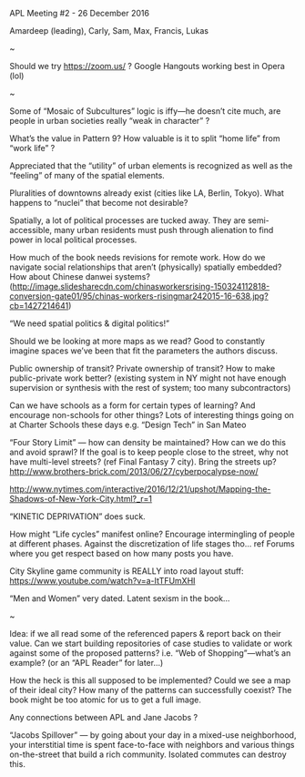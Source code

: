 APL Meeting #2 - 26 December 2016

Amardeep (leading), Carly, Sam, Max, Francis, Lukas

~

Should we try https://zoom.us/ ? 
Google Hangouts working best in Opera (lol)

~

Some of “Mosaic of Subcultures” logic is iffy—he doesn’t cite much, are people in urban societies really “weak in character” ? 

What’s the value in Pattern 9? How valuable is it to split “home life” from “work life” ? 

Appreciated that the “utility” of urban elements is recognized as well as the “feeling” of many of the spatial elements. 

Pluralities of downtowns already exist (cities like LA, Berlin, Tokyo). What happens to “nuclei” that become not desirable? 

Spatially, a lot of political processes are tucked away. They are semi-accessible, many urban residents must push through alienation to find power in local political processes. 

How much of the book needs revisions for remote work. How do we navigate social relationships that aren’t (physically) spatially embedded? How about Chinese danwei systems? (http://image.slidesharecdn.com/chinasworkersrising-150324112818-conversion-gate01/95/chinas-workers-risingmar242015-16-638.jpg?cb=1427214641)

“We need spatial politics & digital politics!”

Should we be looking at more maps as we read?
Good to constantly imagine spaces we’ve been that fit the parameters the authors discuss. 

Public ownership of transit?
Private ownership of transit?
How to make public-private work better? 
(existing system in NY might not have enough supervision or synthesis with the rest of system; too many subcontractors)

Can we have schools as a form for certain types of learning? And encourage non-schools for other things?
Lots of interesting things going on at Charter Schools these days e.g. “Design Tech” in San Mateo

“Four Story Limit” — how can density be maintained? How can we do this and avoid sprawl?
If the goal is to keep people close to the street, why not have multi-level streets? (ref Final Fantasy 7 city). Bring the streets up? 
http://www.brothers-brick.com/2013/06/27/cyberpocalypse-now/

http://www.nytimes.com/interactive/2016/12/21/upshot/Mapping-the-Shadows-of-New-York-City.html?_r=1

“KINETIC DEPRIVATION” does suck.

How might “Life cycles” manifest online? Encourage intermingling of people at different phases.
Against the discretization of life stages tho…
ref Forums where you get respect based on how many posts you have. 

City Skyline game community is REALLY into road layout stuff: https://www.youtube.com/watch?v=a-ItTFUmXHI

“Men and Women” very dated.
Latent sexism in the book…

~

Idea: if we all read some of the referenced papers & report back on their value. Can we start building repositories of case studies to validate or work against some of the proposed patterns? i.e. “Web of Shopping”—what’s an example? 
(or an “APL Reader” for later…)

How the heck is this all supposed to be implemented?
Could we see a map of their ideal city?
How many of the patterns can successfully coexist?
The book might be too atomic for us to get a full image. 

Any connections between APL and Jane Jacobs ? 

“Jacobs Spillover” — by going about your day in a mixed-use neighborhood, your interstitial time is spent face-to-face with neighbors and various things on-the-street that build a rich community. Isolated commutes can destroy this. 